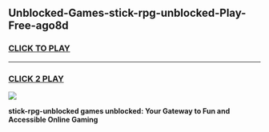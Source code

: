 
## Unblocked-Games-stick-rpg-unblocked-Play-Free-ago8d
<h3>
<a href="https://premium76.site?title=stick-rpg-unblocked&ref=12A">CLICK TO PLAY</a></h3>
<hr>

<h3>
<a href="https://premium76.site?title=stick-rpg-unblocked&ref=12A">CLICK 2 PLAY</a>
  
</h3>

<a href="https://premium76.site?title=stick-rpg-unblocked&ref=12A"><img src="https://clearcache.store/games.png"></a>


**stick-rpg-unblocked games unblocked: Your Gateway to Fun and Accessible Online Gaming**
